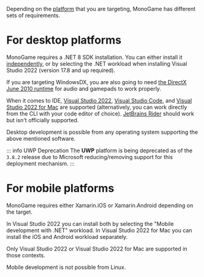Depending on the [platform](https://docs.monogame.net/articles/getting_started/platforms.html) that you are targeting, MonoGame has different sets of requirements.

For desktop platforms
====================

MonoGame requires a .NET 8 SDK installation.
You can either install it [independently](https://dotnet.microsoft.com/download/dotnet), or by selecting the .NET workload when installing Visual Studio 2022 (version 17.8 and up required).

If you are targeting WindowsDX, you are also going to need [the DirectX June 2010 runtime](https://www.microsoft.com/en-us/download/details.aspx?id=8109) for audio and gamepads to work properly.

When it comes to IDE, [Visual Studio 2022](https://visualstudio.microsoft.com/vs/), [Visual Studio Code](https://code.visualstudio.com/), and [Visual Studio 2022 for Mac](https://visualstudio.microsoft.com/vs/mac/preview/) are supported (alternatively, you can work directly from the CLI with your code editor of choice). [JetBrains Rider](https://www.jetbrains.com/rider/) should work but isn't officially supported.

Desktop development is possible from any operating system supporting the above mentioned software.

::: info UWP Deprecation
The **UWP** platform is being deprecated as of the `3.8.2` release due to Microsoft reducing/removing support for this deployment mechanism.
:::

For mobile platforms
====================

MonoGame requires either Xamarin.iOS or Xamarin.Android depending on the target.

In Visual Studio 2022 you can install both by selecting the "Mobile development with .NET" workload.
In Visual Studio 2022 for Mac you can install the iOS and Android workload separately.

Only Visual Studio 2022 or Visual Studio 2022 for Mac are supported in those contexts.

Mobile development is not possible from Linux.
